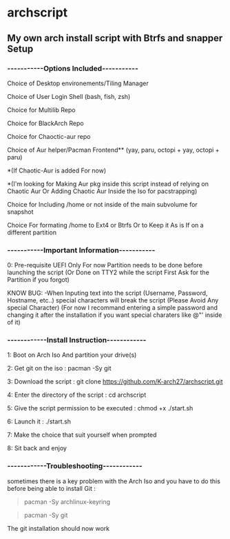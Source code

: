 # archscript
## My own arch install script with Btrfs and snapper Setup

### -----------Options Included-----------


Choice of Desktop environements/Tiling Manager


Choice of User Login Shell (bash, fish, zsh)


Choice for Multilib Repo


Choice for BlackArch Repo


Choice for Chaoctic-aur repo

Choice of Aur helper/Pacman Frontend** (yay, paru, octopi + yay, octopi + paru)

*(If Chaotic-Aur is added For now) 

*(I'm looking for Making Aur pkg inside this script instead of relying on Chaotic Aur Or Adding Chaotic Aur Inside the Iso for pacstrapping)


Choice for Including /home or not inside of the main subvolume for snapshot


Choice For formating /home to Ext4 or Btrfs Or to Keep it As is If on a different partition

### -----------Important Information-----------

0: Pre-requisite
UEFI Only For now
Partition needs to be done before launching the script 
(Or Done on TTY2 while the script First Ask for the Partition if you forgot)


KNOW BUG:
-When Inputing text into the script (Username, Password, Hostname, etc..) special characters will break the script
(Please Avoid Any special Character)
(For now I recommand entering a simple password and changing it after the installation if you want special charaters like @"' inside of it) 


### ------------Install Instruction------------

1: Boot on Arch Iso And partition your drive(s)


2: Get git on the iso : pacman -Sy git


3: Download the script : git clone https://github.com/K-arch27/archscript.git


4: Enter the directory of the script : cd archscript


5: Give the script permission to be executed : chmod +x ./start.sh


6: Launch it : ./start.sh


7: Make the choice that suit yourself when prompted


8: Sit back and enjoy



### ------------Troubleshooting------------

 sometimes there is a key problem with the Arch Iso and you have to do this before being able to install Git : 


> pacman -Sy archlinux-keyring

> pacman -Sy git

The git installation should now work
